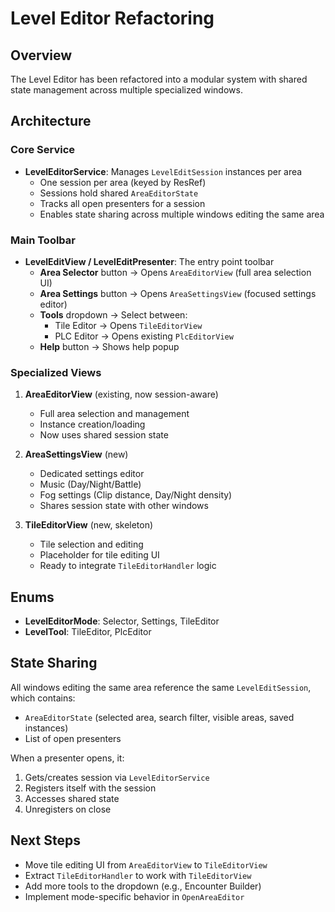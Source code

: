 # Level Editor Refactoring

## Overview
The Level Editor has been refactored into a modular system with shared state management across multiple specialized windows.

## Architecture

### Core Service
- **LevelEditorService**: Manages `LevelEditSession` instances per area
  - One session per area (keyed by ResRef)
  - Sessions hold shared `AreaEditorState`
  - Tracks all open presenters for a session
  - Enables state sharing across multiple windows editing the same area

### Main Toolbar
- **LevelEditView / LevelEditPresenter**: The entry point toolbar
  - **Area Selector** button → Opens `AreaEditorView` (full area selection UI)
  - **Area Settings** button → Opens `AreaSettingsView` (focused settings editor)
  - **Tools** dropdown → Select between:
    - Tile Editor → Opens `TileEditorView`
    - PLC Editor → Opens existing `PlcEditorView`
  - **Help** button → Shows help popup

### Specialized Views
1. **AreaEditorView** (existing, now session-aware)
   - Full area selection and management
   - Instance creation/loading
   - Now uses shared session state

2. **AreaSettingsView** (new)
   - Dedicated settings editor
   - Music (Day/Night/Battle)
   - Fog settings (Clip distance, Day/Night density)
   - Shares session state with other windows

3. **TileEditorView** (new, skeleton)
   - Tile selection and editing
   - Placeholder for tile editing UI
   - Ready to integrate `TileEditorHandler` logic

## Enums
- **LevelEditorMode**: Selector, Settings, TileEditor
- **LevelTool**: TileEditor, PlcEditor

## State Sharing
All windows editing the same area reference the same `LevelEditSession`, which contains:
- `AreaEditorState` (selected area, search filter, visible areas, saved instances)
- List of open presenters

When a presenter opens, it:
1. Gets/creates session via `LevelEditorService`
2. Registers itself with the session
3. Accesses shared state
4. Unregisters on close

## Next Steps
- Move tile editing UI from `AreaEditorView` to `TileEditorView`
- Extract `TileEditorHandler` to work with `TileEditorView`
- Add more tools to the dropdown (e.g., Encounter Builder)
- Implement mode-specific behavior in `OpenAreaEditor`

